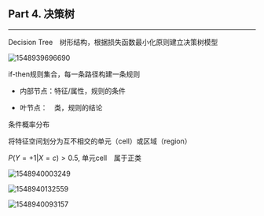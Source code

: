 ## Part 4. 决策树

--------



Decision Tree　树形结构，根据损失函数最小化原则建立决策树模型

![1548939696690](/home/ubuntu/projects/blog/source/xiguashu/tree_basic)

if-then规则集合，每一条路径构建一条规则

- 内部节点：特征/属性，规则的条件

- 叶节点：　类，规则的结论

条件概率分布

将特征空间划分为互不相交的单元（cell）或区域（region）

$P(Y=+1|X=c)>0.5$, 单元cell　属于正类



![1548940003249](/home/ubuntu/projects/blog/source/xiguashu/feature-space.png)

![1548940132559](/home/ubuntu/projects/blog/source/xiguashu/1548940132559.png)

![1548940093157](/home/ubuntu/projects/blog/source/xiguashu/1548940093157.png)



